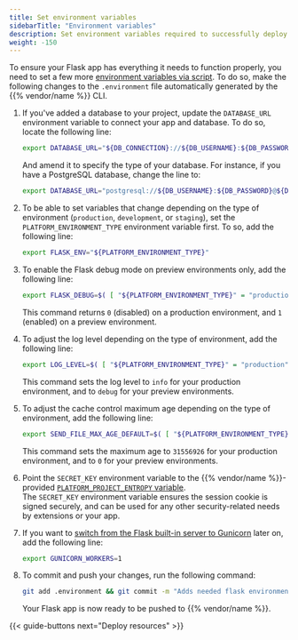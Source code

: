 ```yaml
---
title: Set environment variables
sidebarTitle: "Environment variables"
description: Set environment variables required to successfully deploy your Flask app on {{% vendor/name %}} infrastructure.
weight: -150
---
```


To ensure your Flask app has everything it needs to function properly,
you need to set a few more [environment variables via script](/development/variables/set-variables/_index.md).
To do so, make the following changes to the `.environment` file automatically generated by the {{% vendor/name %}} CLI.

1. If you've added a database to your project,
   update the `DATABASE_URL` environment variable to connect your app and database.
   To do so, locate the following line:

   ```bash {location=".environment"}
   export DATABASE_URL="${DB_CONNECTION}://${DB_USERNAME}:${DB_PASSWORD}@${DB_HOST}:${DB_PORT}/${DB_DATABASE}"
   ```

   And amend it to specify the type of your database.
   For instance, if you have a PostgreSQL database, change the line to:
   
   ```bash {location=".environment"}
   export DATABASE_URL="postgresql://${DB_USERNAME}:${DB_PASSWORD}@${DB_HOST}:${DB_PORT}/${DB_DATABASE}"
   ```

2. To be able to set variables that change depending on the type of environment (`production`, `development`, or `staging`),
   set the `PLATFORM_ENVIRONMENT_TYPE` environment variable first.
   To so, add the following line:

	```bash {location=".environment"}
	export FLASK_ENV="${PLATFORM_ENVIRONMENT_TYPE}"
	```

3. To enable the Flask debug mode on preview environments only, add the following line:

   ```bash {location=".environment"}
   export FLASK_DEBUG=$( [ "${PLATFORM_ENVIRONMENT_TYPE}" = "production" ] && echo 0 || echo 1)
   ```

   This command returns `0` (disabled) on a production environment, and `1` (enabled) on a preview environment.

4. To adjust the log level depending on the type of environment, add the following line:

   ```bash {location=".environment"}
   export LOG_LEVEL=$( [ "${PLATFORM_ENVIRONMENT_TYPE}" = "production" ] && echo "info" || echo "debug")
   ```

   This command sets the log level to `info` for your production environment, and to `debug` for your preview environments.
   
5. To adjust the cache control maximum age depending on the type of environment, add the following line:

	```bash {location=".environment"}
   export SEND_FILE_MAX_AGE_DEFAULT=$( [ "${PLATFORM_ENVIRONMENT_TYPE}" = "production" ] && echo 31556926 || echo 0)
   ```

   This command sets the maximum age to `31556926` for your production environment, and to `0` for your preview environments.

6. Point the `SECRET_KEY` environment variable to the {{% vendor/name %}}-provided [ `PLATFORM_PROJECT_ENTROPY` variable](/development/variables/use-variables.md#use-provided-variables).</br>
   The `SECRET_KEY` environment variable ensures the session cookie is signed securely,
   and can be used for any other security-related needs by extensions or your app.

7. If you want to [switch from the Flask built-in server to Gunicorn](/get-started/flask/web-servers.md) later on,
   add the following line:

	 ```bash {location=".environment"}
     export GUNICORN_WORKERS=1
     ```   

8. To commit and push your changes, run the following command:

   ```bash {location="Terminal"}
   git add .environment && git commit -m "Adds needed flask environmental variables"
   ```

   Your Flask app is now ready to be pushed to {{% vendor/name %}}.

{{< guide-buttons next="Deploy resources" >}}
